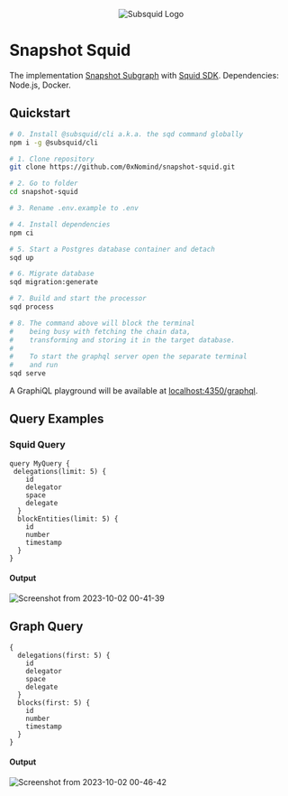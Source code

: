 <p align="center">
<picture>
    <source srcset="https://uploads-ssl.webflow.com/63b5a9958fccedcf67d716ac/64662df3a5a568fd99e3600c_Squid_Pose_1_White-transparent-slim%201.png" media="(prefers-color-scheme: dark)">
    <img src="https://uploads-ssl.webflow.com/63b5a9958fccedcf67d716ac/64662df3a5a568fd99e3600c_Squid_Pose_1_White-transparent-slim%201.png" alt="Subsquid Logo">
</picture>
</p>

# Snapshot Squid
The implementation [Snapshot Subgraph](https://thegraph.com/hosted-service/subgraph/snapshot-labs/snapshot) with [Squid SDK](https://docs.subsquid.io/).
Dependencies: Node.js, Docker.

## Quickstart

```bash
# 0. Install @subsquid/cli a.k.a. the sqd command globally
npm i -g @subsquid/cli

# 1. Clone repository
git clone https://github.com/0xNomind/snapshot-squid.git

# 2. Go to folder
cd snapshot-squid

# 3. Rename .env.example to .env

# 4. Install dependencies
npm ci

# 5. Start a Postgres database container and detach
sqd up

# 6. Migrate database
sqd migration:generate

# 7. Build and start the processor
sqd process

# 8. The command above will block the terminal
#    being busy with fetching the chain data, 
#    transforming and storing it in the target database.
#
#    To start the graphql server open the separate terminal
#    and run
sqd serve
```
A GraphiQL playground will be available at [localhost:4350/graphql](http://localhost:4350/graphql).

## Query Examples
### Squid Query
```
query MyQuery {
 delegations(limit: 5) {
    id
    delegator
    space
    delegate
  }
  blockEntities(limit: 5) {
    id
    number
    timestamp
  }
}
```
#### Output
![Screenshot from 2023-10-02 00-41-39](https://github.com/0xNomind/snapshot-squid/assets/140236074/b02b0a50-00c7-442b-8e64-8ecea8fa8ad5)

## Graph Query
```
{
  delegations(first: 5) {
    id
    delegator
    space
    delegate
  }
  blocks(first: 5) {
    id
    number
    timestamp
  }
}
```
#### Output
![Screenshot from 2023-10-02 00-46-42](https://github.com/0xNomind/snapshot-squid/assets/140236074/5c3a4505-de51-4041-b504-56743b792dcf)
